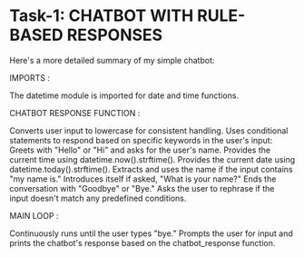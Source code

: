 # Task-1: CHATBOT WITH RULE-BASED RESPONSES

Here's a more detailed summary of my simple chatbot:

IMPORTS :

The datetime module is imported for date and time functions.

CHATBOT RESPONSE FUNCTION :

Converts user input to lowercase for consistent handling.
Uses conditional statements to respond based on specific keywords in the user's input:
Greets with "Hello" or "Hi" and asks for the user's name.
Provides the current time using datetime.now().strftime().
Provides the current date using datetime.today().strftime().
Extracts and uses the name if the input contains "my name is."
Introduces itself if asked, "What is your name?"
Ends the conversation with "Goodbye" or "Bye."
Asks the user to rephrase if the input doesn't match any predefined conditions.

MAIN LOOP :

Continuously runs until the user types "bye."
Prompts the user for input and prints the chatbot's response based on the chatbot_response function.
